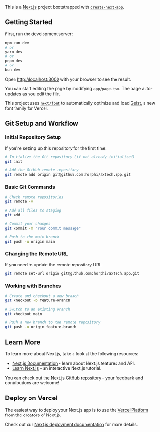 This is a [Next.js](https://nextjs.org) project bootstrapped with [`create-next-app`](https://nextjs.org/docs/app/api-reference/cli/create-next-app).

## Getting Started

First, run the development server:

```bash
npm run dev
# or
yarn dev
# or
pnpm dev
# or
bun dev
```

Open [http://localhost:3000](http://localhost:3000) with your browser to see the result.

You can start editing the page by modifying `app/page.tsx`. The page auto-updates as you edit the file.

This project uses [`next/font`](https://nextjs.org/docs/app/building-your-application/optimizing/fonts) to automatically optimize and load [Geist](https://vercel.com/font), a new font family for Vercel.

## Git Setup and Workflow

### Initial Repository Setup

If you're setting up this repository for the first time:

```bash
# Initialize the Git repository (if not already initialized)
git init

# Add the GitHub remote repository
git remote add origin git@github.com:horphi/axtech.app.git
```

### Basic Git Commands

```bash
# Check remote repositories
git remote -v

# Add all files to staging
git add .

# Commit your changes
git commit -m "Your commit message"

# Push to the main branch
git push -u origin main
```

### Changing the Remote URL

If you need to update the remote repository URL:

```bash
git remote set-url origin git@github.com:horphi/axtech.app.git
```

### Working with Branches

```bash
# Create and checkout a new branch
git checkout -b feature-branch

# Switch to an existing branch
git checkout main

# Push a new branch to the remote repository
git push -u origin feature-branch
```

## Learn More

To learn more about Next.js, take a look at the following resources:

- [Next.js Documentation](https://nextjs.org/docs) - learn about Next.js features and API.
- [Learn Next.js](https://nextjs.org/learn) - an interactive Next.js tutorial.

You can check out [the Next.js GitHub repository](https://github.com/vercel/next.js) - your feedback and contributions are welcome!

## Deploy on Vercel

The easiest way to deploy your Next.js app is to use the [Vercel Platform](https://vercel.com/new?utm_medium=default-template&filter=next.js&utm_source=create-next-app&utm_campaign=create-next-app-readme) from the creators of Next.js.

Check out our [Next.js deployment documentation](https://nextjs.org/docs/app/building-your-application/deploying) for more details.
